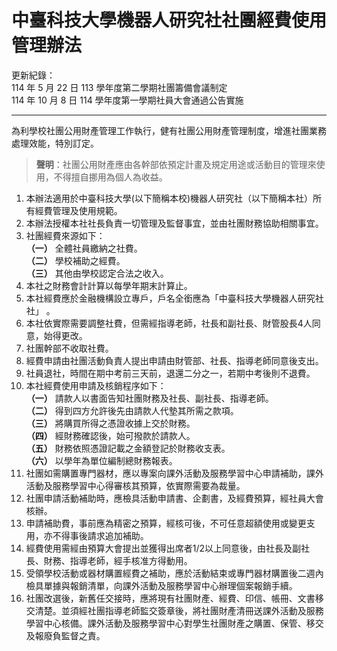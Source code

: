 # 中臺科技大學機器人研究社社團經費使用管理辦法

更新紀錄：  
114 年 5 月 22 日 113 學年度第二學期社團籌備會議制定  
114 年 10 月 8 日 114 學年度第一學期社員大會通過公告實施  

---

為利學校社團公用財產管理工作執行，健有社團公用財產管理制度，增進社團業務處理效能，特別訂定。

> **聲明**：社團公用財產應由各幹部依預定計畫及規定用途或活動目的管理來使用，不得擅自挪用為個人為收益。

1. 本辦法適用於中臺科技大學(以下簡稱本校)機器人研究社（以下簡稱本社）所有經費管理及使用規範。
2. 本辦法授權本社社長負責一切管理及監督事宜，並由社團財務協助相關事宜。
3. 社團經費來源如下：  
  **（一）** 全體社員繳納之社費。  
  **（二）** 學校補助之經費。  
  **（三）** 其他由學校認定合法之收入。  
4. 本社之財務會計計算以每學年期末計算止。
5. 本社經費應於金融機構設立專戶，戶名全銜應為「中臺科技大學機器人研究社社」 。
6. 本社依實際需要調整社費，但需經指導老師，社長和副社長、財管股長4人同意，始得更改。
7. 社團幹部不收取社費。
8. 經費申請由社團活動負責人提出申請由財管部、社長、指導老師同意後支出。
9. 社員退社，時間在期中考前三天前，退還二分之一，若期中考後則不退費。
10. 本社經費使用申請及核銷程序如下：  
  **（一）** 請款人以書面告知社團財務及社長、副社長、指導老師。  
  **（二）** 得到四方允許後先由請款人代墊其所需之款項。  
  **（三）** 將購買所得之憑證收據上交於財務。  
  **（四）** 經財務確認後，始可撥款於請款人。  
  **（五）** 財務依照憑證記載之金額登記於財務收支表。  
  **（六）** 以學年為單位編制總財務報表。  
11. 社團如需購置專門器材，應以專案向課外活動及服務學習中心申請補助，課外活動及服務學習中心得審核其預算，依實際需要為裁量。
12. 社團申請活動補助時，應檢具活動申請書、企劃書，及經費預算，經社員大會核辦。
13. 申請補助費，事前應為精密之預算，經核可後，不可任意超額使用或變更支用，亦不得事後請求追加補助。
14. 經費使用需經由預算大會提出並獲得出席者1/2以上同意後，由社長及副社長、財務、指導老師，經手核准方得動用。
15. 受領學校活動或器材購置經費之補助，應於活動結束或專門器材購置後二週內檢具單據與報銷清單，向課外活動及服務學習中心辦理個案報銷手續。
16. 社團改選後，新舊任交接時，應將現有社團財產、經費、印信、帳冊、文書移交清楚。並須經社團指導老師監交簽章後，將社團財產清冊送課外活動及服務學習中心核備。課外活動及服務學習中心對學生社團財產之購置、保管、移交及報廢負監督之責。
